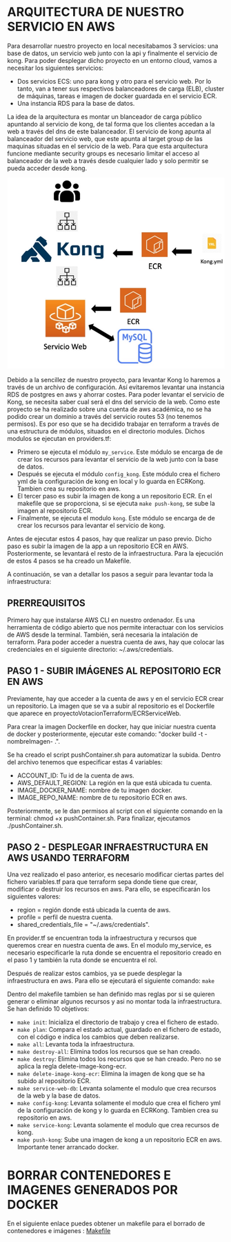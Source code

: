# ARQUITECTURA DE NUESTRO SERVICIO EN AWS
Para desarrollar nuestro proyecto en local necesitabamos 3 servicios: una base de datos, un servicio web junto con la api y finalmente el servicio de kong. Para poder desplegar dicho proyecto en un entorno cloud, vamos a necesitar los siguientes servicios:

- Dos servicios ECS: uno para kong y otro para el servicio web. Por lo tanto, van a tener sus respectivos balanceadores de carga (ELB), cluster de máquinas, tareas e imagen de docker guardada en el servicio ECR. 
- Una instancia RDS para la base de datos.

La idea de la arquitectura es montar  un blanceador de carga público apuntando al servicio de kong, de tal forma que los clientes accedan a la web a través del dns de este balanceador. El servicio de kong apunta al balanceador del servicio web, que este apunta al target group de las maquinas situadas en el servicio de la web. Para que esta arquitectura funcione mediante security groups es necesario limitar el acceso al balanceador de la web a través desde cualquier lado y solo permitir se pueda acceder desde kong. 

<p align="center">
  <img src="ArquitecturaKong.jpg" alt="Kong">
</p>

Debido a la sencillez de nuestro proyecto, para levantar Kong lo haremos a través de un archivo de configuración. Así evitaremos levantar una instancia RDS de postgres en aws y ahorrar costes. Para poder levantar el servicio de Kong, se necesita saber cual será el dns del servicio de la web. Como este proyecto se ha realizado sobre una cuenta de aws académica, no se ha podido crear un dominio a través del servicio routes 53 (no tenemos permisos). Es por eso que se ha decidido trabajar en terraform a través de una estructura de módulos, situados en el directorio modules. Dichos modulos se ejecutan en providers.tf:

- Primero se ejecuta el módulo `my_service`. Este módulo se encarga de de crear los recursos para levantar el servicio de la web junto con la base de datos.
- Después se ejecuta el módulo `config_kong`. Este módulo crea el fichero yml de la configuración de kong en local y lo guarda en ECRKong. Tambien crea su repositorio en aws.
- El tercer paso es subir la imagen de kong a un repositorio ECR. En el makefile que se proporciona, si se ejecuta `make push-kong`, se sube la imagen al repositorio ECR.
- Finalmente, se ejecuta el modulo `kong`. Este módulo se encarga de de crear los recursos para levantar el servicio de kong.

Antes de ejecutar estos 4 pasos, hay que realizar un paso previo. Dicho paso es subir la imagen de la app a un repositorio ECR en AWS. Posteriormente, se levantará el resto de la infraestructura. Para la ejecución de estos 4 pasos se ha creado un Makefile. 

A continuación, se van a detallar los pasos a seguir para levantar toda la infraestructura:

## PRERREQUISITOS
Primero hay que instalarse AWS CLI en nuestro ordenador. Es una herramienta de código abierto que nos permite interactuar con los servicios de AWS desde la terminal. También, será necesaria la intalación de terraform. Para poder acceder a nuestra cuenta de aws, hay que colocar las credenciales en el siguiente directorio: ~/.aws/credentials.

## PASO 1 - SUBIR IMÁGENES AL REPOSITORIO ECR EN AWS
Previamente, hay que acceder a la cuenta de aws y en el servicio ECR crear un repositorio. La imagen que se va a subir al repositorio es el Dockerfile que aparece en proyectoVotacionTerraform/ECRServiceWeb. 

Para crear la imagen Dockerfile en docker, hay que iniciar nuestra cuenta de docker y posteriormente, ejecutar este comando: "docker build -t -nombreImagen- .".

Se ha creado el script pushContainer.sh para automatizar la subida. Dentro del archivo tenemos que especificar estas 4 variables:

- ACCOUNT_ID: Tu id de la cuenta de aws.
- AWS_DEFAULT_REGION: La región en la que está ubicada tu cuenta.
- IMAGE_DOCKER_NAME: nombre de tu imagen docker.
- IMAGE_REPO_NAME: nombre de tu repositorio ECR en aws.

Posteriormente, se le dan permisos al script con el siguiente comando en la terminal: chmod +x pushContainer.sh. Para finalizar, ejecutamos ./pushContainer.sh.

## PASO 2 - DESPLEGAR INFRAESTRUCTURA EN AWS USANDO TERRAFORM
Una vez realizado el paso anterior, es necesario modificar ciertas partes del fichero variables.tf para que terraform sepa donde tiene que crear, modificar o destruir los recursos en aws. Para ello, se especificarán los siguientes valores:

- region = región donde está ubicada la cuenta de aws.
- profile = perfil de nuestra cuenta.
- shared_credentials_file = "~/.aws/credentials".

En provider.tf se encuentran toda la infraestructura y recursos que queremos crear en nuestra cuenta de aws. En el modulo my_service, es necesario especificarle la ruta donde se encuentra el repositorio creado en el paso 1 y también la ruta donde se encuentra el rol. 

Después de realizar estos cambios, ya se puede desplegar la infraestructura en aws. Para ello se ejecutará el siguiente comando: `make`

Dentro del makefile tambien se han definido mas reglas por si se quieren generar o eliminar algunos recursos y asi no montar toda la infraestructura.
Se han definido 10 objetivos:

- `make init`: Inicializa el directorio de trabajo y crea el fichero de estado.
- `make plan`: Compara el estado actual, guardado en el fichero de estado, con el código e indica los cambios que deben realizarse. 
- `make all`: Levanta toda la infraestructura.
- `make destroy-all`: Elimina todos los recursos que se han creado.
- `make destroy`: Elimina todos los recursos que se han creado. Pero no se aplica la regla delete-image-kong-ecr.
- `make delete-image-kong-ecr`: Elimina la imagen de kong que se ha subido al repositorio ECR.
- `make service-web-db`: Levanta solamente el modulo que crea recursos de la web y la base de datos.
- `make config-kong`:  Levanta solamente el modulo que crea el fichero yml de la configuración de kong y lo guarda en ECRKong. Tambien crea su repositorio en aws.
- `make service-kong`: Levanta solamente el modulo que crea recursos de kong.
- `make push-kong`: Sube una imagen de kong a un repositorio ECR en aws. Importante tener arrancado docker.

# BORRAR CONTENEDORES E IMAGENES GENERADOS POR DOCKER
En el siguiente enlace puedes obtener un makefile para el borrado de contenedores e imágenes : [Makefile](https://gitlab.com/gesti-n-de-tecnolog-as-inform-ticas/proyecto-votacion/-/blob/main/proyectoVotacion/Makefile)
